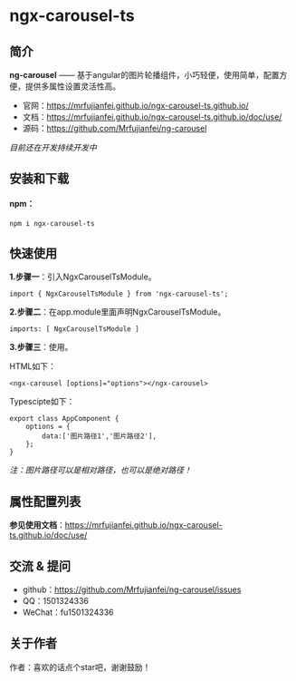 # ngx-carousel-ts

## 简介

**ng-carousel** —— 基于angular的图片轮播组件，小巧轻便，使用简单，配置方便，提供多属性设置灵活性高。

+ 官网：https://mrfujianfei.github.io/ngx-carousel-ts.github.io/
+ 文档：https://mrfujianfei.github.io/ngx-carousel-ts.github.io/doc/use/
+ 源码：https://github.com/Mrfujianfei/ng-carousel

*目前还在开发持续开发中*

## 安装和下载

#### npm：

 `npm i ngx-carousel-ts`

## 快速使用

**1.步骤一**：引入NgxCarouselTsModule。

 `import { NgxCarouselTsModule } from 'ngx-carousel-ts';`

**2.步骤二**：在app.module里面声明NgxCarouselTsModule。

 `imports: [ NgxCarouselTsModule ]`

**3.步骤三**：使用。

HTML如下：

 `<ngx-carousel [options]="options"></ngx-carousel>`

Typescipte如下：

```
export class AppComponent {
    options = {
        data:['图片路径1','图片路径2'],
    };
}
```

*注：图片路径可以是相对路径，也可以是绝对路径！*


## 属性配置列表

**参见使用文档**：https://mrfujianfei.github.io/ngx-carousel-ts.github.io/doc/use/


## 交流 & 提问

- github：https://github.com/Mrfujianfei/ng-carousel/issues
- QQ：1501324336
- WeChat：fu1501324336

## 关于作者

作者：喜欢的话点个star吧，谢谢鼓励！

